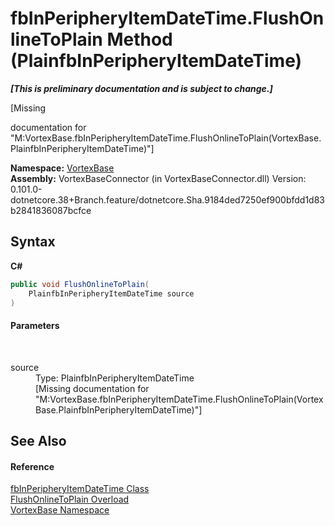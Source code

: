 # fbInPeripheryItemDateTime.FlushOnlineToPlain Method (PlainfbInPeripheryItemDateTime)
 _**\[This is preliminary documentation and is subject to change.\]**_

\[Missing <summary> documentation for "M:VortexBase.fbInPeripheryItemDateTime.FlushOnlineToPlain(VortexBase.PlainfbInPeripheryItemDateTime)"\]

**Namespace:**&nbsp;<a href="N_VortexBase.md">VortexBase</a><br />**Assembly:**&nbsp;VortexBaseConnector (in VortexBaseConnector.dll) Version: 0.101.0-dotnetcore.38+Branch.feature/dotnetcore.Sha.9184ded7250ef900bfdd1d83b2841836087bcfce

## Syntax

**C#**<br />
``` C#
public void FlushOnlineToPlain(
	PlainfbInPeripheryItemDateTime source
)
```


#### Parameters
&nbsp;<dl><dt>source</dt><dd>Type: PlainfbInPeripheryItemDateTime<br />\[Missing <param name="source"/> documentation for "M:VortexBase.fbInPeripheryItemDateTime.FlushOnlineToPlain(VortexBase.PlainfbInPeripheryItemDateTime)"\]</dd></dl>

## See Also


#### Reference
<a href="T_VortexBase_fbInPeripheryItemDateTime.md">fbInPeripheryItemDateTime Class</a><br /><a href="Overload_VortexBase_fbInPeripheryItemDateTime_FlushOnlineToPlain.md">FlushOnlineToPlain Overload</a><br /><a href="N_VortexBase.md">VortexBase Namespace</a><br />